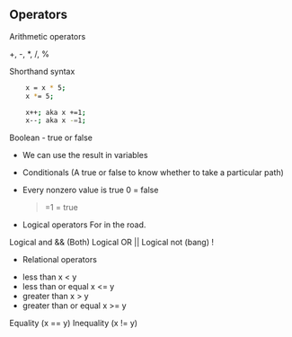 ## Operators

Arithmetic operators

+, -, \*, /, %

Shorthand syntax

```bash
    x = x * 5;
    x *= 5;
```

```bash
    x++; aka x +=1;
    x--; aka x -=1;
```

Boolean - true or false

- We can use the result in variables
- Conditionals (A true or false to know whether to take a particular path)

- Every nonzero value is true
  0 = false
  > =1 = true

* Logical operators
  For in the road.

Logical and && (Both)
Logical OR ||
Logical not (bang) !

- Relational operators

* less than x < y
* less than or equal x <= y
* greater than x > y
* greater than or equal x >= y

Equality (x == y)
Inequality (x != y)
